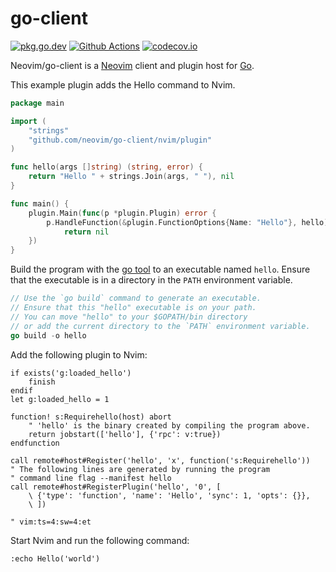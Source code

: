 # go-client

[![pkg.go.dev][pkg.go.dev-badge]][pkg.go.dev]
[![Github Actions][Github Actions Badge]][Github Actions]
[![codecov.io][codecov-badge]][codecov]

Neovim/go-client is a [Neovim](https://neovim.io/) client and plugin host for [Go](https://golang.org/).

This example plugin adds the Hello command to Nvim.

```go
package main

import (
    "strings"
    "github.com/neovim/go-client/nvim/plugin"
)

func hello(args []string) (string, error) {
    return "Hello " + strings.Join(args, " "), nil
}

func main() {
    plugin.Main(func(p *plugin.Plugin) error {
        p.HandleFunction(&plugin.FunctionOptions{Name: "Hello"}, hello)
            return nil
    })
}
```

Build the program with the [go tool](https://golang.org/cmd/go/) to an
executable named `hello`. Ensure that the executable is in a directory in
the `PATH` environment variable.

```go
// Use the `go build` command to generate an executable.
// Ensure that this "hello" executable is on your path.
// You can move "hello" to your $GOPATH/bin directory
// or add the current directory to the `PATH` environment variable.
go build -o hello
```

Add the following plugin to Nvim:

```vim
if exists('g:loaded_hello')
    finish
endif
let g:loaded_hello = 1

function! s:Requirehello(host) abort
    " 'hello' is the binary created by compiling the program above.
    return jobstart(['hello'], {'rpc': v:true})
endfunction

call remote#host#Register('hello', 'x', function('s:Requirehello'))
" The following lines are generated by running the program
" command line flag --manifest hello
call remote#host#RegisterPlugin('hello', '0', [
    \ {'type': 'function', 'name': 'Hello', 'sync': 1, 'opts': {}},
    \ ])

" vim:ts=4:sw=4:et
```

Start Nvim and run the following command:

```vim
:echo Hello('world')
```


<!-- badge links -->
[pkg.go.dev]: https://pkg.go.dev/github.com/neovim/go-client
[Github Actions]: https://github.com/neovim/go-client/actions
[codecov]: https://app.codecov.io/gh/neovim/go-client

[pkg.go.dev-badge]: https://pkg.go.dev/badge/github.com/neovim/go-client.svg
[Github Actions Badge]: https://img.shields.io/github/workflow/status/go-clang/gen/Test/main?label=test&logo=github&style=flat-square
[codecov-badge]: https://img.shields.io/codecov/c/github/neovim/go-client/master?logo=codecov&style=flat-square
